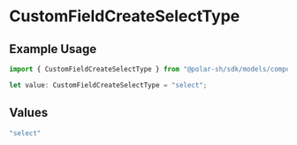 # CustomFieldCreateSelectType

## Example Usage

```typescript
import { CustomFieldCreateSelectType } from "@polar-sh/sdk/models/components";

let value: CustomFieldCreateSelectType = "select";
```

## Values

```typescript
"select"
```